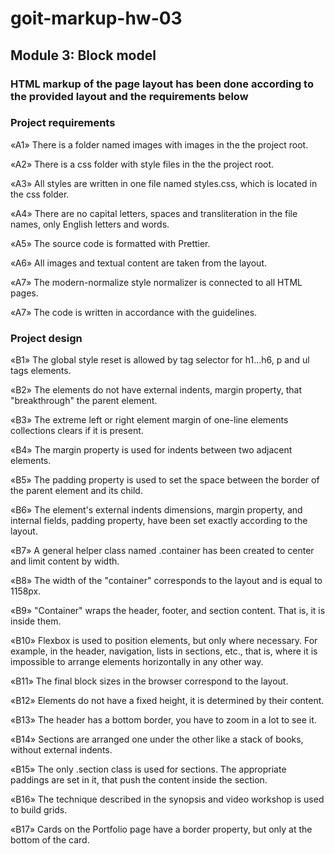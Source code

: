 # goit-markup-hw-03
## Module 3: Block model
### HTML markup of the page layout has been done according to the provided layout and the requirements below

### Project requirements
«A1» There is a folder named images with images in the the project root.

«A2» There is a css folder with style files in the the project root.

«A3» All styles are written in one file named styles.css, which is located in the css folder.

«A4» There are no capital letters, spaces and transliteration in the file names, only English letters and words.

«A5» The source code is formatted with Prettier.

«A6» All images and textual content are taken from the layout.

«A7» The modern-normalize style normalizer is connected to all HTML pages.

«A7» The code is written in accordance with the guidelines.

### Project design
«B1» The global style reset is allowed by tag selector for h1...h6, p and ul tags elements.

«B2» The elements do not have external indents, margin property, that "breakthrough" the parent element.

«B3» The extreme left or right element margin of one-line elements collections clears if it is present.

«B4» The margin property is used for indents between two adjacent elements.

«B5» The padding property is used to set the space between the border of the parent element and its child.

«B6» The element's external indents dimensions, margin property, and internal fields, padding property, have been set exactly according to the layout.

«B7» A general helper class named .container has been created to center and limit content by width.

«B8» The width of the "container" corresponds to the layout and is equal to 1158px.

«B9» "Container" wraps the header, footer, and section content. That is, it is inside them.

«B10» Flexbox is used to position elements, but only where necessary. For example, in the header, navigation, lists in sections, etc., that is, where it is impossible to arrange elements horizontally in any other way.

«B11» The final block sizes in the browser correspond to the layout.

«B12» Elements do not have a fixed height, it is determined by their content.

«B13» The header has a bottom border, you have to zoom in a lot to see it.

«B14» Sections are arranged one under the other like a stack of books, without external indents.

«B15» The only .section class is used for sections. The appropriate paddings are set in it, that push the content inside the section.

«B16» The technique described in the synopsis and video workshop is used to build grids.

«B17» Cards on the Portfolio page have a border property, but only at the bottom of the card.
